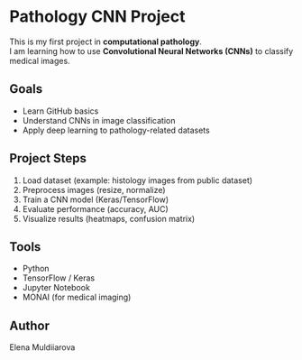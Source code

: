 # Pathology CNN Project

This is my first project in **computational pathology**.  
I am learning how to use **Convolutional Neural Networks (CNNs)** to classify medical images.

## Goals
- Learn GitHub basics
- Understand CNNs in image classification
- Apply deep learning to pathology-related datasets

## Project Steps
1. Load dataset (example: histology images from public dataset)
2. Preprocess images (resize, normalize)
3. Train a CNN model (Keras/TensorFlow)
4. Evaluate performance (accuracy, AUC)
5. Visualize results (heatmaps, confusion matrix)

## Tools
- Python
- TensorFlow / Keras
- Jupyter Notebook
- MONAI (for medical imaging)

## Author
Elena Muldiiarova
